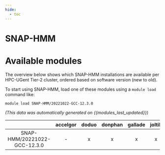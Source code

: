 ```yaml
---
hide:
  - toc
---
```


SNAP-HMM
========

# Available modules


The overview below shows which SNAP-HMM installations are available per HPC-UGent Tier-2 cluster, ordered based on software version (new to old).

To start using SNAP-HMM, load one of these modules using a `module load` command like:

```shell
module load SNAP-HMM/20221022-GCC-12.3.0
```

*(This data was automatically generated on {{modules_last_updated}})*  

| |accelgor|doduo|donphan|gallade|joltik|litleo|shinx|
| :---: | :---: | :---: | :---: | :---: | :---: | :---: | :---: |
|SNAP-HMM/20221022-GCC-12.3.0|-|x|x|x|x|x|x|
